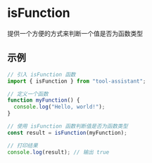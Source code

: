 # isFunction

提供一个方便的方式来判断一个值是否为函数类型

## 示例

```javascript
// 引入 isFunction 函数
import { isFunction } from "tool-assistant";

// 定义一个函数
function myFunction() {
  console.log("Hello, world!");
}

// 使用 isFunction 函数判断值是否为函数类型
const result = isFunction(myFunction);

// 打印结果
console.log(result); // 输出 true
```

